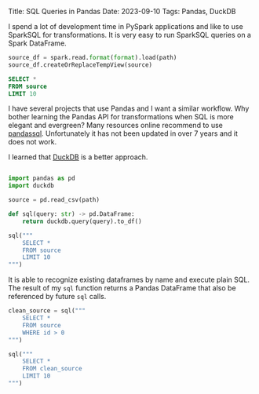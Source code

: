 Title: SQL Queries in Pandas
Date: 2023-09-10
Tags: Pandas, DuckDB

I spend a lot of development time in PySpark applications and like to use SparkSQL for transformations. It is very easy to run SparkSQL queries on a Spark DataFrame. 

```python
source_df = spark.read.format(format).load(path)
source_df.createOrReplaceTempView(source)
```

```sql
SELECT *
FROM source
LIMIT 10
```

I have several projects that use Pandas and I want a similar workflow. Why bother learning the Pandas API for transformations when SQL is more elegant and evergreen? Many resources online recommend to use [pandassql](https://pypi.org/project/pandasql/). Unfortunately it has not been updated in over 7 years and it does not work. 

I learned that [DuckDB](https://duckdb.org/2021/05/14/sql-on-pandas.html) is a better approach. 

```python

import pandas as pd
import duckdb

source = pd.read_csv(path)

def sql(query: str) -> pd.DataFrame:
    return duckdb.query(query).to_df()

sql("""
    SELECT *
    FROM source
    LIMIT 10
""")

```
It is able to recognize existing dataframes by name and execute plain SQL. The result of my `sql` function returns a Pandas DataFrame that also be referenced by future `sql` calls. 

```python
clean_source = sql("""
    SELECT *
    FROM source
    WHERE id > 0
""")

sql("""
    SELECT *
    FROM clean_source
    LIMIT 10
""")
```